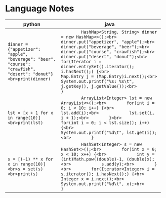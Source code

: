# Language Notes
python|java
---|---
`dinner = {"appetizer": "apple", "beverage": "beer", "course": "crawfish", "desert": "donut"}<br>print(dinner)`|`        HashMap<String, String> dinner = new HashMap<>();<br>        dinner.put("appetizer", "apple");<br>        dinner.put("beverage", "beer");<br>        dinner.put("course", "crawfish");<br>        dinner.put("desert", "donut");<br>        for(Iterator i = dinner.entrySet().iterator(); i.hasNext();) {<br>            Map.Entry j = (Map.Entry)i.next();<br>            System.out.printf("%s: %s\t", j.getKey(), j.getValue());<br>        }`
`lst = [x + 1 for x in range(10)]<br>print(lst)`|`        ArrayList<Integer> lst = new ArrayList<>();<br>        for(int i = 0; i < 10; i++) {<br>            lst.add(i);<br>            lst.set(i, i + 1);<br>        }<br>        for(int i = 0; i < lst.size(); i++) {<br>            System.out.printf("%d\t", lst.get(i));<br>        }`
`s = [(-1) ** x for x in range(10)]<br>s = set(s)<br>print(s)`|`        HashSet<Integer> s = new HashSet<>();<br>        for(int x = 0; x < 10; x++) {<br>            int y = (int)Math.pow((double)-1, (double)x);<br>            s.add(y);<br>        }<br>        for(Iterator<Integer> i = s.iterator(); i.hasNext();) {<br>            Integer x = i.next();<br>            System.out.printf("%d\t", x);<br>        }`
